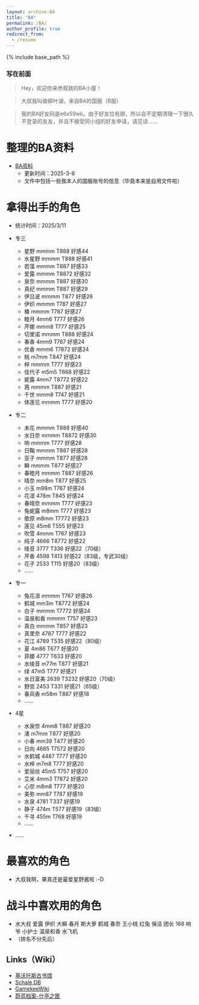 ```yaml
---
layout: archive-BA
title: "BA"
permalink: /BA/
author_profile: true
redirect_from:
  - /resume
---
```


{% include base_path %}

<script>
    var sWord = prompt("请输入密码哦", "");
    var password = "1234567";
    var isCancle = false;
    while(sWord != password){
        if(sWord == null){
            isCancle = true;
            break;
        }
        else{
            sWord = prompt("请输入密码", "密码到底是多少呢？");
        }
    }
    if(!isCancle){
        alert("欢迎光临！");
    }
    else{
        location.replace("/homepage/");
        window.close();
    }
</script>

### 写在前面
> Hey，欢迎你来参观我的BA小屋！

> 大叔我叫做柳叶湖，来自BA的国服（B服）

> 我的BA好友码是e6x59wk。由于好友位有限，所以会不定期清理一下很久不登录的友友，并且不接受同小组的好友申请，请见谅……

整理的BA资料
======
* <a href="/files/BA.pdf" target="_blank">BA资料</a>
  * 更新时间：2025-3-6
  * 文件中包括一些我本人的国服账号的信息（毕竟本来是自用文件啦）

拿得出手的角色
======
* 统计时间：2025/3/11

* 专三
  * 星野 mmmm T888 好感44
  * 水星野 mmmm T888 好感41
  * 若藻 mmmm T887 好感33
  * 爱露 mmmm T8872 好感32
  * 泉奈 mmmm T887 好感30
  * 真纪 mmmm T887 好感29
  * 伊吕波 mmmm T877 好感28
  * 伊织 mmmm T787 好感27
  * 椿 mmmm T787 好感27
  * 睦月 4mm6 T777 好感26
  * 芹娜 mmm8 T777 好感25
  * 切里诺 mmmm T888 好感24
  * 春香 4mm9 T787 好感24
  * 优香 mmm6 T7872 好感24
  * 桃 m7mm T847 好感24
  * 梓 mmmm T777 好感23
  * 佳代子 m5m5 T668 好感22
  * 妮露 4mm7 T8772 好感22
  * 茜 mmmm T887 好感21
  * 千世 mmm8 T747 好感21
  * 体莲见 mmmm T777 好感20

* 专二
  * 未花 mmmm T888 好感40
  * 水日奈 mmmm T8872 好感30
  * 响 mmmm T777 好感28
  * 日鞠 mmmm T887 好感28
  * 亚子 mmmm T877 好感28
  * 瞬 mmmm T877 好感27
  * 春睦月 mmmm T887 好感26
  * 晴奈 mm8m T877 好感25
  * 小玉 m98m T767 好感24
  * 花凛 478m T845 好感24
  * 春晴奈 mmmm T777 好感23
  * 兔妮露 m8mm T777 好感23
  * 歌原 m8mm T7772 好感23
  * 莲见 45m6 T555 好感23
  * 吹雪 4mmm T767 好感23
  * 纯子 4666 T8772 好感22
  * 绫音 3777 T336 好感22（70级）
  * 芹香 4598 T413 好感22（83级，专武30级）
  * 花子 2533 T115 好感20（83级）
  * ……

* 专一
  * 兔花凛 mmmm T767 好感26
  * 鹤城 mm3m T8772 好感24
  * 白子 mmmm T7772 好感24
  * 温泉和香 mmmm T757 好感23
  * 真白 mmmm T857 好感23
  * 真里奈 4787 T777 好感22
  * 花江 4789 T535 好感22（80级）
  * 夏 4m86 T677 好感20
  * 菲娜 4777 T633 好感20
  * 水绫音 m77m T877 好感21
  * 绿 47m5 T777 好感21
  * 水日富美 2639 T3232 好感20（70级）
  * 野宫 2453 T331 好感21（65级）
  * 春风香 m58m T887 好感18
  * ……

* 4星
  * 水泉奈 4mm8 T887 好感20
  * 渚 m7mm T877 好感20
  * 小春 mm39 T477 好感20
  * 日向 4685 T7572 好感20
  * 水鹤城 4487 T777 好感20
  * 水梓 m7m8 T777 好感20
  * 爱丽丝 45m5 T757 好感20
  * 艾米 4mm3 T7872 好感20
  * 心奈 m8m8 T777 好感20
  * 美弥 mm87 T787 好感19
  * 水泉 4781 T337 好感19
  * 静子 474m T577 好感19（83级）
  * 千寻 455m T768 好感19
  * ……

* ……
  
最喜欢的角色
======
* 大叔我啊，果真还是最爱星野酱啦 :-D

战斗中喜欢用的角色
======
* 水大叔  爱露  伊织  大瞬  春月  斯大萝  鹤城  春奈  王小桃  红兔  保洁  团长  168  响爷  小护士  温泉和香  水飞机
* （排名不分先后）

## Links（Wiki）
 * <a href="https://kivo.wiki/" target="_blank">基沃托斯古书馆</a>
 * <a href="https://schaledb.com/home" target="_blank">Schale DB</a>
 * <a href="https://www.gamekee.com/ba/" target="_blank">GamekeeWiki</a>
 * <a href="https://arona.icu/" target="_blank">蔚蓝档案-什亭之匣</a>